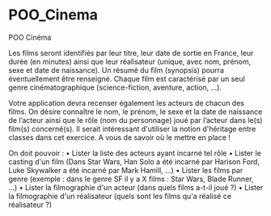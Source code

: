 # POO_Cinema

POO Cinéma

Les films seront identifiés par leur titre, leur date de sortie en France, leur durée (en minutes) ainsi que 
leur réalisateur (unique, avec nom, prénom, sexe et date de naissance). Un résumé du film (synopsis)
pourra éventuellement être renseigné. Chaque film est caractérisé par un seul genre 
cinématographique (science-fiction, aventure, action, ...).

Votre application devra recenser également les acteurs de chacun des films. On désire connaître le 
nom, le prénom, le sexe et la date de naissance de l’acteur ainsi que le rôle (nom du personnage) joué 
par l’acteur dans le(s) film(s) concerné(s).
Il serait intéressant d'utiliser la notion d'héritage entre classes dans cet exercice. A vous de savoir où 
le mettre en place !

On doit pouvoir :
• Lister la liste des acteurs ayant incarné tel rôle
• Lister le casting d'un film (Dans Star Wars, Han Solo a été incarné par Harison Ford, Luke 
Skywalker a été incarné par Mark Hamill, ...)
• Lister les films par genre (exemple : dans le genre SF il y a X films : Star Wars, Blade Runner, ...)
• Lister la filmographie d'un acteur (dans quels films a-t-il joué ?)
• Lister la filmographie d'un réalisateur (quels sont les films qu'a réalisé ce réalisateur ?)
